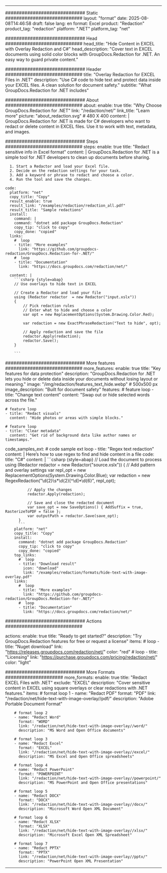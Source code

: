 
---
############################# Static ############################
layout: "format"
date:  2025-08-08T14:46:58
draft: false
lang: en
format: Excel
product: "Redaction"
product_tag: "redaction"
platform: ".NET"
platform_tag: "net"

############################# Head ############################
head_title: "Hide Content in EXCEL with Overlay Redaction and C#"
head_description: "Cover text in EXCEL documents using solid color blocks with GroupDocs.Redaction for .NET. An easy way to guard private content."

############################# Header ############################
title: "Overlay Redaction for EXCEL Files in .NET" 
description: "Use C# code to hide text and protect data inside your EXCEL files. A clean solution for document safety."
subtitle: "What GroupDocs.Redaction for .NET includes" 

############################# About ############################
about:
    enable: true
    title: "Why Choose GroupDocs.Redaction for .NET"
    link: "/redaction/net/"
    link_title: "Learn more"
    picture: "about_redaction.svg" # 480 X 400
    content: |
       GroupDocs.Redaction for .NET is made for C# developers who want to redact or delete content in EXCEL files. Use it to work with text, metadata, and images.

############################# Steps ############################
steps:
    enable: true
    title: "Redact sensitive info in Excel format"
    content: |
      GroupDocs.Redaction for .NET is a simple tool for .NET developers to clean up documents before sharing.
      
      1. Start a Redactor and load your Excel file.
      2. Decide on the redaction settings for your task.
      3. Add a keyword or phrase to redact and choose a color.
      4. Run the tool and save the changes.
   
    code:
      platform: "net"
      copy_title: "Copy"
      result_enable: true
      result_link: "/examples/redaction/redaction_all.pdf"
      result_title: "Sample redactions"
      install:
        command: |
        command: "dotnet add package GroupDocs.Redaction"
        copy_tip: "click to copy"
        copy_done: "copied"
      links:
        #  loop
        - title: "More examples"
          link: "https://github.com/groupdocs-redaction/GroupDocs.Redaction-for-.NET/"
        #  loop
        - title: "Documentation"
          link: "https://docs.groupdocs.com/redaction/net/"
          
      content: |
        ```csharp {style=abap}
        // Use overlays to hide text in EXCEL

        // Create a Redactor and load your file
        using (Redactor redactor  = new Redactor("input.xslx"))
        {
            // Pick redaction rules
            // Enter what to hide and choose a color
            var opt = new ReplacementOptions(System.Drawing.Color.Red);
            
            var redaction = new ExactPhraseRedaction("Text to hide", opt);

            // Apply redaction and save the file
            redactor.Apply(redaction);
            redactor.Save();
        }
        
        ```            


############################# More features ############################
more_features:
  enable: true
  title: "Key features for data protection"
  description: "GroupDocs.Redaction for .NET lets you hide or delete data inside your documents without losing layout or meaning."
  image: "/img/redaction/features_text_hide.webp" # 500x500 px
  image_description: "Built for document safety"
  features:
    # feature loop
    - title: "Change text content"
      content: "Swap out or hide selected words across the file."

    # feature loop
    - title: "Redact visuals"
      content: "Hide photos or areas with simple blocks."

    # feature loop
    - title: "Clear metadata"
      content: "Get rid of background data like author names or timestamps."
      
  code_samples_ext:
    # code sample ext loop
    - title: "Regex text redaction"
      content: |
        Here’s how to use regex to find and hide content in a file
      code:
        title: "C#"
        content: |
          ```csharp {style=abap}
          //  Load the document to process
          using (Redactor redactor  = new Redactor("source.xslx"))
          {
              // Add pattern and overlay settings
              var repl_opt = new ReplacementOptions(System.Drawing.Color.Blue);
              var redaction = new RegexRedaction("\\d{2}\\s*\\d{2}[^\\d]*\\d{6}", repl_opt);

              // Apply the changes
              redactor.Apply(redaction);

              // Save and close the redacted document
              var save_opt = new SaveOptions() { AddSuffix = true, RasterizeToPDF = false };
              var outputPath = redactor.Save(save_opt);
          }
          ```
        platform: "net"
        copy_title: "Copy"
        install:
          command: "dotnet add package GroupDocs.Redaction"
          copy_tip: "click to copy"
          copy_done: "copied"
        top_links:
          #  loop
          - title: "Download result"
            icon: "download"
            link: "/examples/redaction/formats/hide-text-with-image-overlay.pdf"
        links:
          #  loop
          - title: "More examples"
            link: "https://github.com/groupdocs-redaction/GroupDocs.Redaction-for-.NET/"
          #  loop
          - title: "Documentation"
            link: "https://docs.groupdocs.com/redaction/net/"


############################# Actions ############################

actions:
  enable: true
  title: "Ready to get started?"
  description: "Try GroupDocs.Redaction features for free or request a license"
  items:
    #  loop
    - title: "Nuget download"
      link: "https://releases.groupdocs.com/redaction/net/"
      color: "red"
        #  loop
    - title: "Licensing"
      link: "https://purchase.groupdocs.com/pricing/redaction/net/"
      color: "light"


############################# More Formats #####################
more_formats:
    enable: true
    title: "Redact EXCEL Files with .NET"
    exclude: "EXCEL"
    description: "Cover sensitive content in EXCEL using square overlays or clear redactions with .NET features."
    items: 
        # format loop 1
        - name: "Redact PDF"
          format: "PDF"
          link: "/redaction/net/hide-text-with-image-overlay//pdf/"
          description: "Adobe Portable Document Format"

        # format loop 2
        - name: "Redact Word"
          format: "WORD"
          link: "/redaction/net/hide-text-with-image-overlay//word/"
          description: "MS Word and Open Office documents"
          
        # format loop 3
        - name: "Redact Excel"
          format: "EXCEL"
          link: "/redaction/net/hide-text-with-image-overlay//excel/"
          description: "MS Excel and Open Office spreadsheets"

        # format loop 4
        - name: "Redact PowerPoint"
          format: "POWERPOINT"
          link: "/redaction/net/hide-text-with-image-overlay//powerpoint/"
          description: "MS PowerPoint and Open Office presentations"

        # format loop 5
        - name: "Redact DOCX"
          format: "DOCX"
          link: "/redaction/net/hide-text-with-image-overlay//docx/"
          description: "Microsoft Word Open XML Document"
          
        # format loop 6
        - name: "Redact XLSX"
          format: "XLSX"
          link: "/redaction/net/hide-text-with-image-overlay//xlsx/"
          description: "Microsoft Excel Open XML Spreadsheet"
          
        # format loop 7
        - name: "Redact PPTX"
          format: "PPTX"
          link: "/redaction/net/hide-text-with-image-overlay//pptx/"
          description: "PowerPoint Open XML Presentation"


---